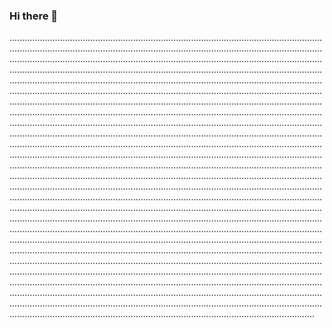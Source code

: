 ### Hi there 👋

.................................................................................................................................................................................................................................................................................................................................................................................................................................................................................................................................................................................................................................................................................................................................................................................................................................................................................................................................................................................................................................................................................................................................................................................................................................................................................................................................................................................................................................................................................................................................................................................................................................................................................................................................................................................................................................................................................................................................................................................................................................................................................................................................................................................................................................................................................................................................................................................................................................................................................................................................................................................................................................................................................................................................................................................................................................................................................................................................................................................................................................................................................................................................................................................................................................................................................................................................................................................................................................................................................